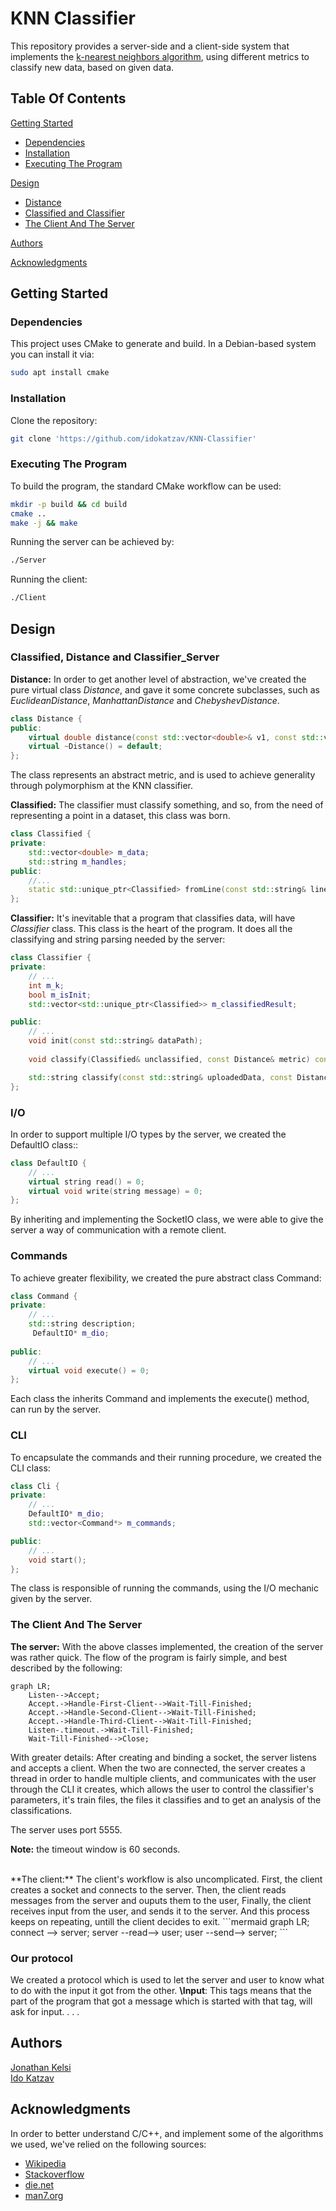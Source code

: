 # KNN Classifier

This repository provides a server-side and a client-side system that
implements the  [k-nearest neighbors algorithm](https://en.wikipedia.org/wiki/K-nearest_neighbors_algorithm), 
using different metrics to classify new data, based on given data.

## Table Of Contents
[Getting Started](#Getting-Started)
* [Dependencies](#Dependencies)
* [Installation](#Installation)
* [Executing The Program](#Executing-The-Program)

[Design](#Design)
* [Distance](#Distance)
* [Classified and Classifier](#Classified-and-Classifier)
* [The Client And The Server](#The-Client-And-The-Server)

[Authors](#Authors)

[Acknowledgments](#Acknowledgments)


## Getting Started

### Dependencies

This project uses CMake to generate and build. In a Debian-based system you can install it via:
```bash
sudo apt install cmake
```

### Installation

Clone the repository:
```bash
git clone 'https://github.com/idokatzav/KNN-Classifier'
```

### Executing The Program

To build the program, the standard CMake workflow can be used:
```bash
mkdir -p build && cd build
cmake ..
make -j && make
```

Running the server can be achieved by:
```bash
./Server
```
Running the client:
```bash
./Client
```

## Design

### Classified, Distance and Classifier_Server

**Distance:** In order to get another level of abstraction, we've created
the pure virtual class *Distance*, and gave it some concrete
subclasses, such as *EuclideanDistance*, *ManhattanDistance*
and *ChebyshevDistance*.
```c++
class Distance {
public:
    virtual double distance(const std::vector<double>& v1, const std::vector<double>& v2) const = 0;
    virtual ~Distance() = default;
};
```
The class represents an abstract metric, and is used
to achieve generality through polymorphism at the KNN classifier.


**Classified:** The classifier must classify something, and so, from the
need of representing a point in a dataset, this class was born.
```cpp
class Classified {
private:
    std::vector<double> m_data;
    std::string m_handles;
public:
    //...
    static std::unique_ptr<Classified> fromLine(const std::string& line);
};
```

**Classifier:** It's inevitable that a program that classifies
data, will have *Classifier* class. This class is the heart
of the program. It does all the classifying and string parsing 
needed by the server:
```c++
class Classifier {
private:
    // ...
    int m_k;
    bool m_isInit;
    std::vector<std::unique_ptr<Classified>> m_classifiedResult;

public:
    // ...
    void init(const std::string& dataPath);
    
    void classify(Classified& unclassified, const Distance& metric) const;

    std::string classify(const std::string& uploadedData, const Distance& metric) const;
};
```

### I/O

In order to support multiple I/O types by the server, we created the DefaultIO class::
```c++
class DefaultIO {
    // ...
    virtual string read() = 0;
    virtual void write(string message) = 0;
};
```
By inheriting and implementing the SocketIO class, we were able to give the server a way of communication with a remote client. 

### Commands

To achieve greater flexibility, we created the pure abstract class Command:
```c++
class Command {
private:
    // ...
    std::string description;
     DefaultIO* m_dio;
    
public:
    // ...
    virtual void execute() = 0;
};
```
Each class the inherits Command and implements the execute() method, can run by the server. 


### CLI

To encapsulate the commands and their running procedure, we created the CLI class:
```c++
class Cli {
private:
    // ...
    DefaultIO* m_dio;
    std::vector<Command*> m_commands;

public:
    // ...
    void start();
};
```
The class is responsible of running the commands, using the I/O mechanic given by the server. 


### The Client And The Server

**The server:** With the above classes implemented, the creation of
the server was rather quick. The flow of the program is fairly 
simple, and best described by the following:

```mermaid
graph LR;
    Listen-->Accept;
    Accept.->Handle-First-Client-->Wait-Till-Finished;
    Accept.->Handle-Second-Client-->Wait-Till-Finished;
    Accept.->Handle-Third-Client-->Wait-Till-Finished;
    Listen-.timeout.->Wait-Till-Finished;
    Wait-Till-Finished-->Close;
```
With greater details: After creating and binding a socket,
the server listens and accepts a client. When the two are connected,
the server creates a thread in order to handle multiple clients, 
and communicates with the user through the CLI it creates,
which allows the user to control the classifier's parameters, it's train files,
the files it classifies and to get an analysis of the classifications.

The server uses port 5555.

**Note:** the timeout window is 60 seconds.

<br>
**The client:** The client's workflow is also uncomplicated.
First, the client creates a socket and connects to the server.
Then, the client reads messages from the server and ouputs them to the user,
Finally, the client receives input from the user, and sends it to the server.
And this process keeps on repeating, untill the client decides to exit.
```mermaid
graph LR;
    connect --> server;
    server --read--> user;
    user --send--> server;
```

### Our protocol
We created a protocol which is used to let the server and user to know what to do with the input it got from the other.
**\Input**: This tags means that the part of the program that got a message which is started with that tag, will ask for input.
.
.
.


## Authors
[Jonathan Kelsi](https://github.com/JonathanKelsi)  
[Ido Katzav](https://github.com/idokatzav)

## Acknowledgments

In order to better understand C/C++, and implement some of the
algorithms we used, we've relied on the following sources:

* [Wikipedia](https://www.wikipedia.org/)
* [Stackoverflow](https://stackoverflow.com/questions)
* [die.net](https://linux.die.net/)
* [man7.org](https://man7.org/linux/man-pages/)

